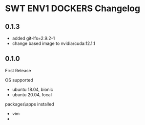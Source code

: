 # SWT ENV1 DOCKERS Changelog

## 0.1.3
- added git-lfs=2.9.2-1
- change based image to nvidia/cuda:12.1.1

## 0.1.0
First Release

OS supported
- ubuntu 18.04, bionic
- ubuntu 20.04, focal

packages\apps installed
- vim
- 